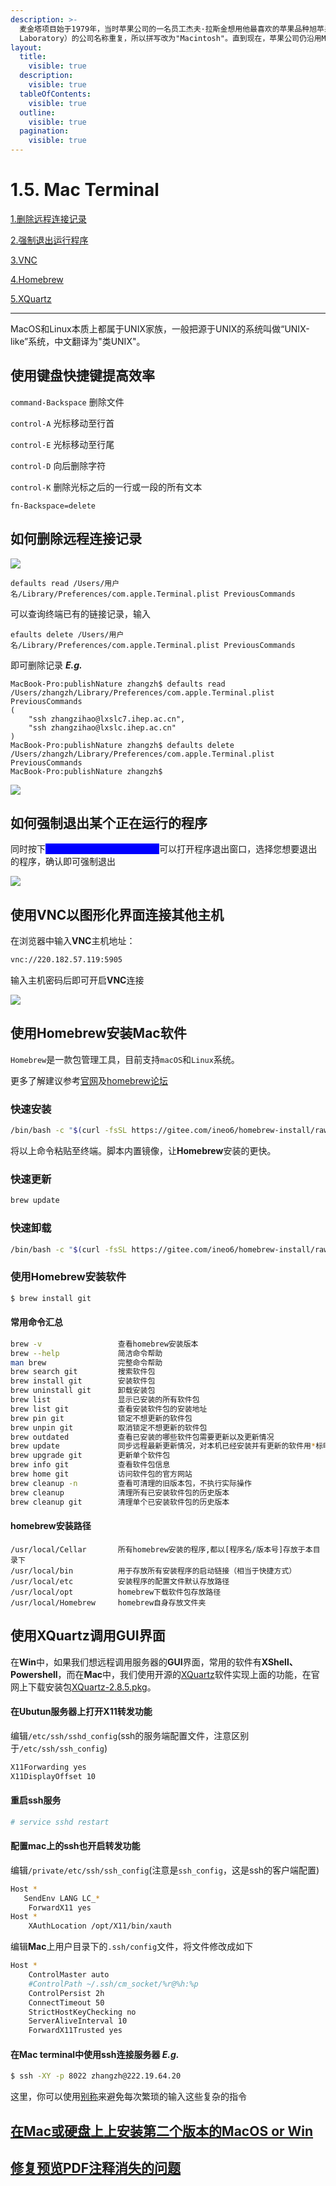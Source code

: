 ```yaml
---
description: >-
  麦金塔项目始于1979年，当时苹果公司的一名员工杰夫·拉斯金想用他最喜欢的苹果品种旭苹果（McIntosh）来命名这台电脑，但由于法律原因，为了避免与一家音响制造商“McIntosh”（McIntosh
  Laboratory）的公司名称重复，所以拼写改为"Macintosh"。直到现在，苹果公司仍沿用Mac来命名其所设计生产的个人电脑。
layout:
  title:
    visible: true
  description:
    visible: true
  tableOfContents:
    visible: true
  outline:
    visible: true
  pagination:
    visible: true
---
```


# 1.5. Mac Terminal

[1.删除远程连接记录](3.-mac-terminal.md#ru-he-shan-chu-yuan-cheng-lian-jie-ji-lu)

[2.强制退出运行程序](3.-mac-terminal.md#ru-he-qiang-zhi-tui-chu-mou-ge-zheng-zai-yun-hang-de-cheng-xu)

[3.VNC](3.-mac-terminal.md#shi-yong-vnc-yi-tu-xing-hua-jie-mian-lian-jie-qi-ta-zhu-ji)

[4.Homebrew](3.-mac-terminal.md#shi-yong-homebrew-an-zhuang-ruan-jian)

[5.XQuartz](3.-mac-terminal.md#shi-yong-homebrew-an-zhuang-mac-ruan-jian)

***

MacOS和Linux本质上都属于UNIX家族，一般把源于UNIX的系统叫做“UNIX-like”系统，中文翻译为"类UNIX"。

## 使用键盘快捷键提高效率

`command-Backspace` 删除文件

`control-A` 光标移动至行首

`control-E` 光标移动至行尾

`control-D` 向后删除字符

`control-K` 删除光标之后的一行或一段的所有文本

`fn-Backspace=delete`



## 如何删除远程连接记录

![](https://note.ihep.ac.cn/uploads/110a9d5e-4e69-4225-9b6a-6e36ee67514c.png)

```shell
defaults read /Users/用户名/Library/Preferences/com.apple.Terminal.plist PreviousCommands
```

可以查询终端已有的链接记录，输入

```shell
efaults delete /Users/用户名/Library/Preferences/com.apple.Terminal.plist PreviousCommands
```

即可删除记录 _**E.g.**_

```shell
MacBook-Pro:publishNature zhangzh$ defaults read /Users/zhangzh/Library/Preferences/com.apple.Terminal.plist PreviousCommands
(
    "ssh zhangzihao@lxslc7.ihep.ac.cn",
    "ssh zhangzihao@lxslc.ihep.ac.cn"
)
MacBook-Pro:publishNature zhangzh$ defaults delete /Users/zhangzh/Library/Preferences/com.apple.Terminal.plist PreviousCommands
MacBook-Pro:publishNature zhangzh$ 
```

![](https://note.ihep.ac.cn/uploads/7f489aeb-fd96-432b-b0f3-2778a1666962.png)



## 如何强制退出某个正在运行的程序

同时按下<mark style="color:blue;background-color:blue;">Command+Option(Alt)+Esc</mark>可以打开程序退出窗口，选择您想要退出的程序，确认即可强制退出

![](https://note.ihep.ac.cn/uploads/aac0c130-8282-48ac-8365-69fdb35be798.png)



## 使用VNC以图形化界面连接其他主机

在浏览器中输入**VNC**主机地址：

```bash
vnc://220.182.57.119:5905
```

输入主机密码后即可开启**VNC**连接

![](<../.gitbook/assets/截屏2023-05-10 12.58.46.png>)



## 使用Homebrew安装Mac软件

`Homebrew`是一款包管理工具，目前支持`macOS`和`Linux`系统。

更多了解建议参考[官网](https://brew.sh)及[homebrew论坛](https://brew.idayer.com)

### **快速安装**

```bash
/bin/bash -c "$(curl -fsSL https://gitee.com/ineo6/homebrew-install/raw/master/install.sh)"
```

将以上命令粘贴至终端。脚本内置镜像，让**Homebrew**安装的更快。

### **快速更新**

```bash
brew update
```

### **快速卸载**

```bash
/bin/bash -c "$(curl -fsSL https://gitee.com/ineo6/homebrew-install/raw/master/uninstall.sh)"
```

### 使用Homebrew安装软件

```bash
$ brew install git
```

#### 常用命令汇总

```bash
brew -v                 查看homebrew安装版本
brew --help             简洁命令帮助
man brew                完整命令帮助
brew search git         搜索软件包
brew install git        安装软件包
brew uninstall git      卸载安装包
brew list               显示已安装的所有软件包
brew list git           查看安装软件包的安装地址
brew pin git            锁定不想更新的软件包
brew unpin git          取消锁定不想更新的软件包
brew outdated           查看已安装的哪些软件包需要更新以及更新情况
brew update             同步远程最新更新情况，对本机已经安装并有更新的软件用*标明
brew upgrade git        更新单个软件包
brew info git           查看软件包信息
brew home git           访问软件包的官方网站
brew cleanup -n         查看可清理的旧版本包，不执行实际操作
brew cleanup            清理所有已安装软件包的历史版本
brew cleanup git        清理单个已安装软件包的历史版本
```

#### homebrew安装路径

```
/usr/local/Cellar       所有homebrew安装的程序,都以[程序名/版本号]存放于本目录下
/usr/local/bin          用于存放所有安装程序的启动链接（相当于快捷方式）
/usr/local/etc          安装程序的配置文件默认存放路径
/usr/local/opt          homebrew下载软件包存放路径
/usr/local/Homebrew     homebrew自身存放文件夹    
```

## 使用XQuartz调用GUI界面

在**Win**中，如果我们想远程调用服务器的**GUI**界面，常用的软件有**XShell、Powershell**，而在**Mac**中，我们使用开源的[XQuartz](https://www.xquartz.org)软件实现上面的功能，在官网上下载安装包[XQuartz-2.8.5.pkg](https://github.com/XQuartz/XQuartz/releases/download/XQuartz-2.8.5/XQuartz-2.8.5.pkg)。

#### **在Ubutun服务器上打开X11转发功能**

编辑`/etc/ssh/sshd_config`(ssh的服务端配置文件，注意区别于`/etc/ssh/ssh_config`)

```bash
X11Forwarding yes
X11DisplayOffset 10
```

#### **重启ssh服务**

```bash
# service sshd restart 
```

#### **配置mac上的ssh也开启转发功能**

编辑`/private/etc/ssh/ssh_config`(注意是`ssh_config`，这是ssh的客户端配置)

```bash
Host *
   SendEnv LANG LC_*
    ForwardX11 yes
Host *
    XAuthLocation /opt/X11/bin/xauth
```

编辑**Mac**上用户目录下的`.ssh/config`文件，将文件修改成如下

```bash
Host *
    ControlMaster auto
    #ControlPath ~/.ssh/cm_socket/%r@%h:%p
    ControlPersist 2h
    ConnectTimeout 50
    StrictHostKeyChecking no
    ServerAliveInterval 10
    ForwardX11Trusted yes
```

#### 在Mac terminal中使用ssh连接服务器 _**E.g.**_

```bash
$ ssh -XY -p 8022 zhangzh@222.19.64.20
```

这里，你可以使用[别称](./#yuan-cheng-kong-zhi)来避免每次繁琐的输入这些复杂的指令



## [在Mac或硬盘上上安装第二个版本的MacOS or Win](https://www.bilibili.com/video/BV1EX4y1Y7wZ/?spm\_id\_from=333.999.0.0\&vd\_source=745889680230532a09ad7b768ffb84d1)

## [修复预览PDF注释消失的问题](https://github.com/julihoh/pdf\_annotation\_fix#readme)
